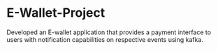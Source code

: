 # E-Wallet-Project
Developed an E-wallet application that provides a payment interface to users with notification capabilities on respective events using kafka.

